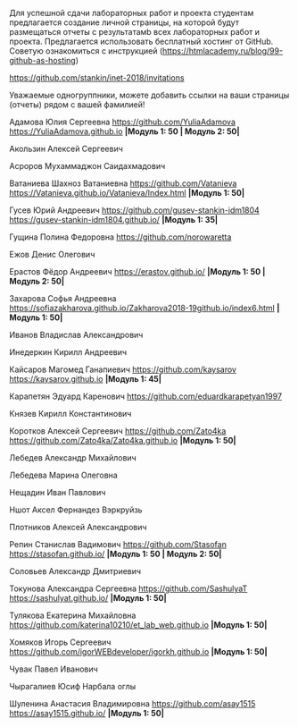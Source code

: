 
Для успешной сдачи лабораторных работ и проекта студентам предлагается создание личной страницы, на которой будут размещаться отчеты c результатамb всех лабораторных работ и проекта.
Предлагается использовать бесплатный хостинг от GitHub. Советую ознакомиться с инструкцией (https://htmlacademy.ru/blog/99-github-as-hosting)


https://github.com/stankin/inet-2018/invitations

Уважаемые одногруппники, можете добавить ссылки на ваши страницы (отчеты) рядом с вашей фамилией!

Адамова	Юлия	Сергеевна https://github.com/YuliaAdamova  https://YuliaAdamova.github.io <b>|Модуль 1: 50 | Модуль 2: 50|</b>

Акользин	Алексей	Сергеевич

Асроров	Мухаммаджон	Саидахмадович

Ватаниева	Шахноз	Ватаниевна  https://github.com/Vatanieva https://Vatanieva.github.io/Vatanieva/Index.html <b>|Модуль 1: 50|</b>

Гусев	Юрий	Андреевич https://github.com/gusev-stankin-idm1804  https://gusev-stankin-idm1804.github.io/ <b>|Модуль 1: 35|</b>

Гущина	Полина	Федоровна    https://github.com/norowaretta

Ежов	Денис	Олегович

Ерастов	Фёдор	Андреевич https://erastov.github.io/ <b>|Модуль 1: 50 | Модуль 2: 50|</b>

Захарова	Софья	Андреевна    https://sofiazakharova.github.io/Zakharova2018-19github.io/index6.html <b>|Модуль 1: 50|</b>

Иванов	Владислав	Александрович

Инедеркин	Кирилл	Андреевич

Кайсаров	Магомед	Ганапиевич   https://github.com/kaysarov https://kaysarov.github.io <b>|Модуль 1: 45|</b>

Карапетян	Эдуард	Каренович   https://github.com/eduardkarapetyan1997

Князев	Кирилл	Константинович

Коротков	Алексей	Сергеевич https://github.com/Zato4ka https://github.com/Zato4ka/Zato4ka.github.io <b>|Модуль 1: 50|</b>

Лебедев	Александр	Михайлович

Лебедева	Марина	Олеговна

Нещадин	Иван	Павлович

Ншот	Аксел Фeрнандез Вэркруйзь	

Плотников	Алексей	Александрович

Репин	Станислав	Вадимович  https://github.com/Stasofan  https://stasofan.github.io/ <b>|Модуль 1: 50 | Модуль 2: 50|</b>

Соловьев	Александр	Дмитриевич

Токунова	Александра	Сергеевна https://github.com/SashulyaT  https://sashulyat.github.io/ <b>|Модуль 1: 50|</b>

Тулякова	Екатерина	Михайловна https://github.com/katerina10210/et_lab_web.github.io <b>|Модуль 1: 50|</b>

Хомяков	Игорь	Сергеевич  https://github.com/igorWEBdeveloper/igorkh.github.io <b>|Модуль 1: 50|</b>

Чувак	Павел	Иванович

Чырагалиев	Юсиф	Нарбала оглы

Шуленина	Анастасия	Владимировна https://github.com/asay1515 https://asay1515.github.io/ <b>|Модуль 1: 50|</b>

